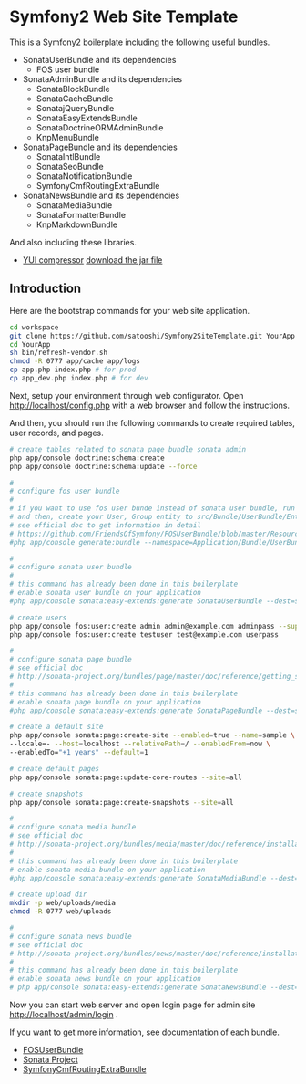 Symfony2 Web Site Template
=================
This is a Symfony2 boilerplate including the following useful bundles. 

* SonataUserBundle and its dependencies
    * FOS user bundle
* SonataAdminBundle and its dependencies
    * SonataBlockBundle
    * SonataCacheBundle
    * SonatajQueryBundle
    * SonataEasyExtendsBundle
    * SonataDoctrineORMAdminBundle
    * KnpMenuBundle
* SonataPageBundle and its dependencies
    * SonataIntlBundle
    * SonataSeoBundle
    * SonataNotificationBundle
    * SymfonyCmfRoutingExtraBundle
* SonataNewsBundle and its dependencies
    * SonataMediaBundle
    * SonataFormatterBundle
    * KnpMarkdownBundle

And also including these libraries.

* [YUI compressor](http://developer.yahoo.com/yui/compressor/) [download the jar file](http://yuilibrary.com/projects/yuicompressor/)


## Introduction

Here are the bootstrap commands for your web site application. 

```sh
cd workspace
git clone https://github.com/satooshi/Symfony2SiteTemplate.git YourApp
cd YourApp
sh bin/refresh-vendor.sh
chmod -R 0777 app/cache app/logs
cp app.php index.php # for prod
cp app_dev.php index.php # for dev
```

Next, setup your environment through web configurator. Open [http://localhost/config.php](http://localhost/config.php) with a web browser and follow the instructions.

And then, you should run the following commands to create required tables, user records, and pages.

```sh
# create tables related to sonata page bundle sonata admin
php app/console doctrine:schema:create
php app/console doctrine:schema:update --force

#
# configure fos user bundle
#
# if you want to use fos user bunde instead of sonata user bundle, run this command
# and then, create your User, Group entity to src/Bundle/UserBundle/Entity/
# see official doc to get information in detail
# https://github.com/FriendsOfSymfony/FOSUserBundle/blob/master/Resources/doc/index.md
#php app/console generate:bundle --namespace=Application/Bundle/UserBundle --dir=src

#
# configure sonata user bundle
#
# this command has already been done in this boilerplate
# enable sonata user bundle on your application
#php app/console sonata:easy-extends:generate SonataUserBundle --dest=src

# create users
php app/console fos:user:create admin admin@example.com adminpass --super-admin
php app/console fos:user:create testuser test@example.com userpass

#
# configure sonata page bundle
# see official doc 
# http://sonata-project.org/bundles/page/master/doc/reference/getting_started.html
#
# this command has already been done in this boilerplate
# enable sonata page bundle on your application
#php app/console sonata:easy-extends:generate SonataPageBundle --dest=src

# create a default site
php app/console sonata:page:create-site --enabled=true --name=sample \
--locale=- --host=localhost --relativePath=/ --enabledFrom=now \
--enabledTo="+1 years" --default=1

# create default pages
php app/console sonata:page:update-core-routes --site=all

# create snapshots
php app/console sonata:page:create-snapshots --site=all

#
# configure sonata media bundle
# see official doc 
# http://sonata-project.org/bundles/media/master/doc/reference/installation.html
#
# this command has already been done in this boilerplate
# enable sonata media bundle on your application
#php app/console sonata:easy-extends:generate SonataMediaBundle --dest=src

# create upload dir
mkdir -p web/uploads/media
chmod -R 0777 web/uploads

#
# configure sonata news bundle
# see official doc 
# http://sonata-project.org/bundles/news/master/doc/reference/installation.html
#
# this command has already been done in this boilerplate
# enable sonata news bundle on your application
# php app/console sonata:easy-extends:generate SonataNewsBundle --dest=src
```

Now you can start web server and open login page for admin site [http://localhost/admin/login](http://localhost/admin/login) .

If you want to get more information, see documentation of each bundle.

* [FOSUserBundle](https://github.com/FriendsOfSymfony/FOSUserBundle)
* [Sonata Project](http://sonata-project.org/bundles/)
* [SymfonyCmfRoutingExtraBundle](http://symfony.com/doc/master/cmf/bundles/routing-extra.html)





